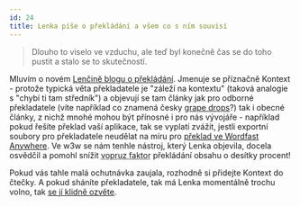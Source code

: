 ```yaml
---
id: 24
title: Lenka píše o překládání a všem co s ním souvisí
---
```


> Dlouho to viselo ve vzduchu, ale teď byl konečně čas se do toho pustit a stalo se to skutečností.

Mluvím o novém [Lenčině blogu o překládání](http://kontext.jsemlenka.cz/). Jmenuje se příznačně Kontext - protože typická věta překladatele je "záleží na kontextu" (taková analogie s "chybí ti tam středník") a objevují se tam články jak pro odborné překladatele (víte například co znamená česky [grape drops](http://kontext.jsemlenka.cz/?p=170971323)?) tak i obecné články, z nichž mnohé mohou být přínosné i pro nás vývojáře - například pokud řešíte překlad vaší aplikace, tak se vyplatí zvážit, jestli exportní soubory pro překladatele neudělat na míru pro [překlad ve Wordfast Anywhere](http://kontext.jsemlenka.cz/?p=171462595). Ve w3w se nám tenhle nástroj, který Lenka objevila, docela osvědčil a pomohl snížit <abbr title="vyjádření složitosti komplexního problému nebo procesu pomocí čísla, především s přihlédnutím k zábavnosti řešení takového problému nebo procesu">vopruz faktor</abbr> překládání obsahu o desítky procent!

Pokud vás tahle malá ochutnávka zaujala, rozhodně si přidejte Kontext do čtečky. A pokud sháníte překladatele, tak má Lenka momentálně trochu volno, tak [se jí klidně ozvěte](http://www.jsemlenka.cz/).
